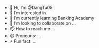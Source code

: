 - 👋 Hi, I’m @DangTu05
- 👀 I’m interested in  
- 🌱 I’m currently learning Banking Academy 
- 💞️ I’m looking to collaborate on ...
- 📫 How to reach me ...
- 😄 Pronouns: ...
- ⚡ Fun fact: ...

<!---
DangTu05/DangTu05 is a ✨ special ✨ repository because its `README.md` (this file) appears on your GitHub profile.
You can click the Preview link to take a look at your changes.
--->
